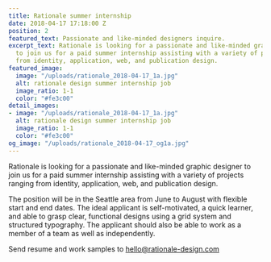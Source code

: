```yaml
---
title: Rationale summer internship
date: 2018-04-17 17:18:00 Z
position: 2
featured_text: Passionate and like-minded designers inquire.
excerpt_text: Rationale is looking for a passionate and like-minded graphic designer
  to join us for a paid summer internship assisting with a variety of projects ranging
  from identity, application, web, and publication design.
featured_image:
  image: "/uploads/rationale_2018-04-17_1a.jpg"
  alt: rationale design summer internship job
  image_ratio: 1-1
  color: "#fe3c00"
detail_images:
- image: "/uploads/rationale_2018-04-17_1a.jpg"
  alt: rationale design summer internship job
  image_ratio: 1-1
  color: "#fe3c00"
og_image: "/uploads/rationale_2018-04-17_og1a.jpg"
---
```


Rationale is looking for a passionate and like-minded graphic designer to join us for a paid summer internship assisting with a variety of projects ranging from identity, application, web, and publication design.

The position will be in the Seattle area from June to August with flexible start and end dates. The ideal applicant is self-motivated, a quick learner, and able to grasp clear, functional designs using a grid system and structured typography. The applicant should also be able to work as a member of a team as well as independently.

Send resume and work samples to [hello@rationale-design.com](mailto:hello@rationale-design.com)
